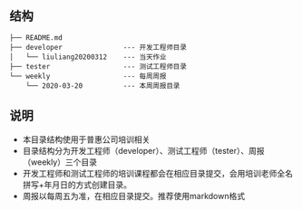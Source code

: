 ## 结构


```
├── README.md
├── developer               --- 开发工程师目录
│   └── liuliang20200312    --- 当天作业
├── tester                  --- 测试工程师目录
└── weekly                  --- 每周周报
    └── 2020-03-20          --- 本周周报目录
```

## 说明
* 本目录结构使用于普惠公司培训相关
* 目录结构分为开发工程师（developer）、测试工程师（tester）、周报（weekly）三个目录
* 开发工程师和测试工程师的培训课程都会在相应目录提交，会用培训老师全名拼写+年月日的方式创建目录。
* 周报以每周五为准，在相应目录提交。推荐使用markdown格式


